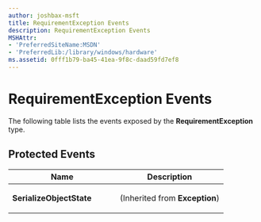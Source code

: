 ```yaml
---
author: joshbax-msft
title: RequirementException Events
description: RequirementException Events
MSHAttr:
- 'PreferredSiteName:MSDN'
- 'PreferredLib:/library/windows/hardware'
ms.assetid: 0fff1b79-ba45-41ea-9f8c-daad59fd7ef8
---
```


# RequirementException Events


The following table lists the events exposed by the **RequirementException** type.

## Protected Events


<table>
<colgroup>
<col width="50%" />
<col width="50%" />
</colgroup>
<thead>
<tr class="header">
<th>Name</th>
<th>Description</th>
</tr>
</thead>
<tbody>
<tr class="odd">
<td><p><strong>SerializeObjectState</strong></p></td>
<td><p>(Inherited from <strong>Exception</strong>)</p></td>
</tr>
</tbody>
</table>

 

 

 






